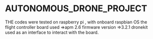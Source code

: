 # AUTONOMOUS_DRONE_PROJECT
THE codes were tested on raspberry pi , with onboard raspbian OS
the flight controller board used =>apm 2.6
firmware version =>3.2.1
dronekit used as an interface to interact with the board.
#
